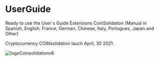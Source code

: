 # UserGuide
Ready to use the User`s Guide Extensions CoinSolidation (Manual in Spanish, English, France, German, Chinese, Italy, Portugues, Japan and Other)

Cryptocurrency COINsolidation lauch April, 30 2021.

![logoCoinsolidationv6](https://user-images.githubusercontent.com/74171247/114766954-a65a7500-9d2c-11eb-864f-9b3ad034d76a.png)
